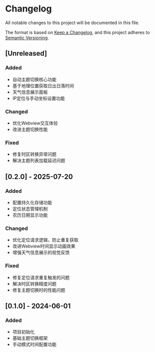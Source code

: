 # Changelog

All notable changes to this project will be documented in this file.

The format is based on [Keep a Changelog](https://keepachangelog.com/en/1.0.0/),
and this project adheres to [Semantic Versioning](https://semver.org/spec/v2.0.0.html).

## [Unreleased]

### Added
- 自动主题切换核心功能
- 基于地理位置获取日出日落时间
- 天气信息展示面板
- IP定位与手动坐标设置功能

### Changed
- 优化Webview交互体验
- 改进主题切换性能

### Fixed
- 修复时区转换异常问题
- 解决主题列表加载延迟问题

## [0.2.0] - 2025-07-20

### Added
- 配置持久化存储功能
- 定位状态管理机制
- 农历日期显示功能

### Changed
- 优化定位请求逻辑，防止重复获取
- 改进Webview时间显示动画效果
- 增强天气信息展示的视觉反馈

### Fixed
- 修复定位请求重复触发的问题
- 解决时区转换精度问题
- 修复主题切换时的性能问题

## [0.1.0] - 2024-06-01

### Added
- 项目初始化
- 基础主题切换框架
- 手动模式时间配置功能
